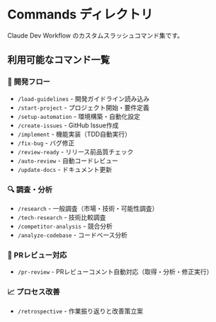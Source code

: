 # Commands ディレクトリ

Claude Dev Workflow のカスタムスラッシュコマンド集です。

## 利用可能なコマンド一覧

### 🚀 開発フロー
- `/load-guidelines` - 開発ガイドライン読み込み
- `/start-project` - プロジェクト開始・要件定義
- `/setup-automation` - 環境構築・自動化設定
- `/create-issues` - GitHub Issue作成
- `/implement` - 機能実装（TDD自動実行）
- `/fix-bug` - バグ修正
- `/review-ready` - リリース前品質チェック
- `/auto-review` - 自動コードレビュー
- `/update-docs` - ドキュメント更新

### 🔍 調査・分析
- `/research` - 一般調査（市場・技術・可能性調査）
- `/tech-research` - 技術比較調査
- `/competitor-analysis` - 競合分析
- `/analyze-codebase` - コードベース分析

### 🔧 PRレビュー対応
- `/pr-review` - PRレビューコメント自動対応（取得・分析・修正実行）

### 📈 プロセス改善
- `/retrospective` - 作業振り返りと改善策立案
